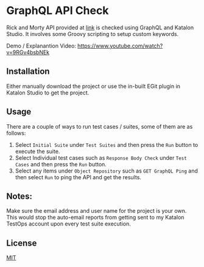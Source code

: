 # GraphQL API Check

Rick and Morty API provided at [link](https://rickandmortyapi.com/) is checked using GraphQL and Katalon Studio. It involves some Groovy scripting to setup custom keywords.

Demo / Explanantion Video: https://www.youtube.com/watch?v=9RGv4bsbNEk

## Installation
Either manually download the project or use the in-built EGit plugin in Katalon Studio to get the project.

## Usage
There are a couple of ways to run test cases / suites, some of them are as follows:

1. Select `Initial Suite` under `Test Suites` and then press the `Run` button to execute the suite.
2. Select Individual test cases such as `Response Body Check` under `Test Cases` and then press the `Run` button.
3. Select any items under `Object Repository` such as `GET GraphQL Ping` and then select `Run` to ping the API and get the results.

## Notes:
Make sure the email address and user name for the project is your own. This would stop the auto-email reports from getting sent to my Katalon TestOps account upon every test suite execution.

## License

[MIT](https://choosealicense.com/licenses/mit/)

